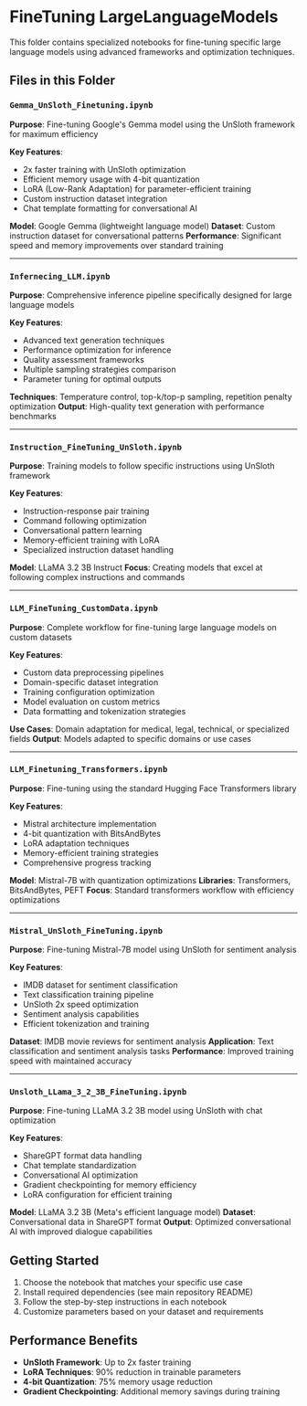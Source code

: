 # FineTuning LargeLanguageModels

This folder contains specialized notebooks for fine-tuning specific large language models using advanced frameworks and optimization techniques.

## Files in this Folder

### `Gemma_UnSloth_Finetuning.ipynb`

**Purpose**: Fine-tuning Google's Gemma model using the UnSloth framework for maximum efficiency

**Key Features**:
- 2x faster training with UnSloth optimization
- Efficient memory usage with 4-bit quantization
- LoRA (Low-Rank Adaptation) for parameter-efficient training
- Custom instruction dataset integration
- Chat template formatting for conversational AI

**Model**: Google Gemma (lightweight language model)
**Dataset**: Custom instruction dataset for conversational patterns
**Performance**: Significant speed and memory improvements over standard training

---

### `Infernecing_LLM.ipynb`

**Purpose**: Comprehensive inference pipeline specifically designed for large language models

**Key Features**:
- Advanced text generation techniques
- Performance optimization for inference
- Quality assessment frameworks
- Multiple sampling strategies comparison
- Parameter tuning for optimal outputs

**Techniques**: Temperature control, top-k/top-p sampling, repetition penalty optimization
**Output**: High-quality text generation with performance benchmarks

---

### `Instruction_FineTuning_UnSloth.ipynb`

**Purpose**: Training models to follow specific instructions using UnSloth framework

**Key Features**:
- Instruction-response pair training
- Command following optimization
- Conversational pattern learning
- Memory-efficient training with LoRA
- Specialized instruction dataset handling

**Model**: LLaMA 3.2 3B Instruct
**Focus**: Creating models that excel at following complex instructions and commands

---

### `LLM_FineTuning_CustomData.ipynb`

**Purpose**: Complete workflow for fine-tuning large language models on custom datasets

**Key Features**:
- Custom data preprocessing pipelines
- Domain-specific dataset integration
- Training configuration optimization
- Model evaluation on custom metrics
- Data formatting and tokenization strategies

**Use Cases**: Domain adaptation for medical, legal, technical, or specialized fields
**Output**: Models adapted to specific domains or use cases

---

### `LLM_Finetuning_Transformers.ipynb`

**Purpose**: Fine-tuning using the standard Hugging Face Transformers library

**Key Features**:
- Mistral architecture implementation
- 4-bit quantization with BitsAndBytes
- LoRA adaptation techniques
- Memory-efficient training strategies
- Comprehensive progress tracking

**Model**: Mistral-7B with quantization optimizations
**Libraries**: Transformers, BitsAndBytes, PEFT
**Focus**: Standard transformers workflow with efficiency optimizations

---

### `Mistral_UnSloth_FineTuning.ipynb`

**Purpose**: Fine-tuning Mistral-7B model using UnSloth for sentiment analysis

**Key Features**:
- IMDB dataset for sentiment classification
- Text classification training pipeline
- UnSloth 2x speed optimization
- Sentiment analysis capabilities
- Efficient tokenization and training

**Dataset**: IMDB movie reviews for sentiment analysis
**Application**: Text classification and sentiment analysis tasks
**Performance**: Improved training speed with maintained accuracy

---

### `Unsloth_LLama_3_2_3B_FineTuning.ipynb`

**Purpose**: Fine-tuning LLaMA 3.2 3B model using UnSloth with chat optimization

**Key Features**:
- ShareGPT format data handling
- Chat template standardization
- Conversational AI optimization
- Gradient checkpointing for memory efficiency
- LoRA configuration for efficient training

**Model**: LLaMA 3.2 3B (Meta's efficient language model)
**Dataset**: Conversational data in ShareGPT format
**Output**: Optimized conversational AI with improved dialogue capabilities

## Getting Started

1. Choose the notebook that matches your specific use case
2. Install required dependencies (see main repository README)
3. Follow the step-by-step instructions in each notebook
4. Customize parameters based on your dataset and requirements

## Performance Benefits

- **UnSloth Framework**: Up to 2x faster training
- **LoRA Techniques**: 90% reduction in trainable parameters
- **4-bit Quantization**: 75% memory usage reduction
- **Gradient Checkpointing**: Additional memory savings during training

